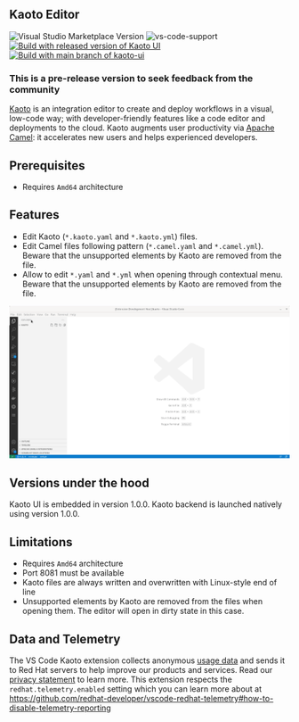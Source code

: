 ## Kaoto Editor

![Visual Studio Marketplace Version](https://img.shields.io/visual-studio-marketplace/v/redhat.vscode-kaoto.svg)
![vs-code-support](https://img.shields.io/badge/Visual%20Studio%20Code-1.46.0+-blue.svg)
[![Build with released version of Kaoto UI](https://github.com/KaotoIO/vscode-kaoto/actions/workflows/ci.yaml/badge.svg)](https://github.com/KaotoIO/vscode-kaoto/actions/workflows/ci.yaml)
[![Build with main branch of kaoto-ui](https://github.com/KaotoIO/vscode-kaoto/actions/workflows/main-kaoto.yaml/badge.svg)](https://github.com/KaotoIO/vscode-kaoto/actions/workflows/main-kaoto.yaml)

### **This is a pre-release version to seek feedback from the community**

[Kaoto](https://www.kaoto.io) is an integration editor to create and deploy workflows in a visual, low-code way; with developer-friendly features like a code editor and deployments to the cloud. Kaoto augments user productivity via [Apache Camel](https://camel.apache.org/): it accelerates new users and helps experienced developers.

## Prerequisites

- Requires `Amd64` architecture

## Features

- Edit Kaoto (`*.kaoto.yaml` and `*.kaoto.yml`) files.
- Edit Camel files following pattern (`*.camel.yaml` and `*.camel.yml`). Beware that the unsupported elements by Kaoto are removed from the file.
- Allow to edit `*.yaml` and `*.yml` when opening through contextual menu. Beware that the unsupported elements by Kaoto are removed from the file.

![Create file named demo.kaoto.yaml, it opens automatically, then add 2 steps in embedded Kaoto UI and save the editor](images/basicDemo.gif)

## Versions under the hood

Kaoto UI is embedded in version 1.0.0. Kaoto backend is launched natively using version 1.0.0.

## Limitations

- Requires `Amd64` architecture
- Port 8081 must be available
- Kaoto files are always written and overwritten with Linux-style end of line
- Unsupported elements by Kaoto are removed from the files when opening them. The editor will open in dirty state in this case.

## Data and Telemetry

The VS Code Kaoto extension collects anonymous [usage data](USAGE_DATA.md) and sends it to Red Hat servers to help improve our products and services. Read our [privacy statement](https://developers.redhat.com/article/tool-data-collection) to learn more. This extension respects the `redhat.telemetry.enabled` setting which you can learn more about at https://github.com/redhat-developer/vscode-redhat-telemetry#how-to-disable-telemetry-reporting
